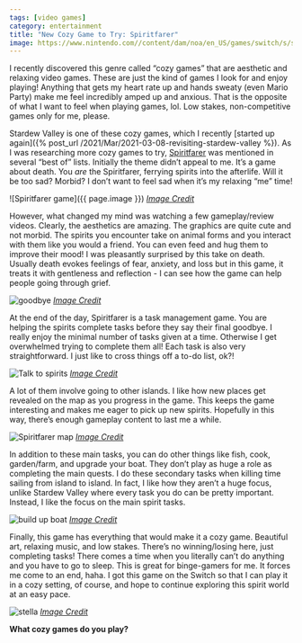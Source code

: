 ```yaml
---
tags: [video games]
category: entertainment
title: "New Cozy Game to Try: Spiritfarer"
image: https://www.nintendo.com//content/dam/noa/en_US/games/switch/s/spiritfarer-switch/spiritfarer-switch-hero.jpg
---
```


I recently discovered this genre called “cozy games” that are aesthetic and relaxing video games. These are just the kind of games I look for and enjoy playing! Anything that gets my heart rate up and hands sweaty (even Mario Party) make me feel incredibly amped up and anxious. That is the opposite of what I want to feel when playing games, lol. Low stakes, non-competitive games only for me, please.

Stardew Valley is one of these cozy games, which I recently [started up again]({% post_url /2021/Mar/2021-03-08-revisiting-stardew-valley %}). As I was researching more cozy games to try, [Spiritfarer](https://thunderlotusgames.com/spiritfarer) was mentioned in several “best of” lists. Initially the theme didn’t appeal to me. It’s a game about death. You *are* the Spiritfarer, ferrying spirits into the afterlife. Will it be too sad? Morbid? I don’t want to feel sad when it’s my relaxing “me” time!

![Spiritfarer game]({{ page.image }})
*[Image Credit](https://www.nintendo.com/games/detail/spiritfarer-switch/)*

However, what changed my mind was watching a few gameplay/review videos. Clearly, the aesthetics are amazing. The graphics are quite cute and not morbid. The spirits you encounter take on animal forms and you interact with them like you would a friend. You can even feed and hug them to improve their mood! I was pleasantly surprised by this take on death. Usually death evokes feelings of fear, anxiety, and loss but in this game, it treats it with gentleness and reflection - I can see how the game can help people going through grief.

![goodbye](https://assets.nintendo.com/image/upload/c_limit,f_auto,q_auto,w_1920/ncom/en_US/games/switch/s/spiritfarer-switch/screenshot-gallery/screenshot06?v=2021041703)
*[Image Credit](https://www.nintendo.com/games/detail/spiritfarer-switch/)*

At the end of the day, Spiritfarer is a task management game. You are helping the spirits complete tasks before they say their final goodbye. I really enjoy the minimal number of tasks given at a time. Otherwise I get overwhelmed trying to complete them all! Each task is also very straightforward. I just like to cross things off a to-do list, ok?!

![Talk to spirits](https://assets.nintendo.com/image/upload/c_limit,f_auto,q_auto,w_1920/ncom/en_US/games/switch/s/spiritfarer-switch/screenshot-gallery/screenshot02?v=2021041703)
*[Image Credit](https://www.nintendo.com/games/detail/spiritfarer-switch/)*

A lot of them involve going to other islands. I like how new places get revealed on the map as you progress in the game. This keeps the game interesting and makes me eager to pick up new spirits. Hopefully in this way, there’s enough gameplay content to last me a while.

![Spiritfarer map](https://assets.nintendo.com/image/upload/c_limit,f_auto,q_auto,w_1920/ncom/en_US/games/switch/s/spiritfarer-switch/screenshot-gallery/screenshot05?v=2021041703)
*[Image Credit](https://www.nintendo.com/games/detail/spiritfarer-switch/)*

In addition to these main tasks, you can do other things like fish, cook, garden/farm, and upgrade your boat. They don’t play as huge a role as completing the main quests. I do these secondary tasks when killing time sailing from island to island. In fact, I like how they aren’t a huge focus, unlike Stardew Valley where every task you do can be pretty important. Instead, I like the focus on the main spirit tasks.

![build up boat](https://thunderlotusgames.com/wp-content/uploads/2020/08/Spiritfarer-SCREENSHOTS-03.png)
*[Image Credit](https://thunderlotusgames.com/spiritfarer)*

Finally, this game has everything that would make it a cozy game. Beautiful art, relaxing music, and low stakes. There’s no winning/losing here, just completing tasks! There comes a time when you literally can’t do anything and you have to go to sleep. This is great for binge-gamers for me. It forces me come to an end, haha. I got this game on the Switch so that I can play it in a cozy setting, of course, and hope to continue exploring this spirit world at an easy pace.

![stella](https://thunderlotusgames.com/wp-content/uploads/2020/08/Spiritfarer-SCREENSHOTS-01.png)
*[Image Credit](https://thunderlotusgames.com/spiritfarer)*

**What cozy games do you play?**